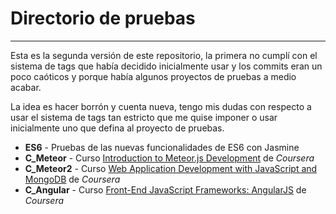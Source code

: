 # Directorio de pruebas
----------

Esta es la segunda versión de este repositorio, la primera no cumplí con el sistema de tags que había decidido inicialmente usar y los commits eran un poco caóticos y porque había algunos proyectos de pruebas a medio acabar.

La idea es hacer borrón y cuenta nueva, tengo mis dudas con respecto a usar el sistema de tags tan estricto que me quise imponer o usar inicialmente uno que defina al proyecto de pruebas.

- **ES6** - Pruebas de las nuevas funcionalidades de ES6 con Jasmine
- **C_Meteor** - Curso [Introduction to Meteor.js Development](https://www.coursera.org/learn/meteor-development) de *Coursera*
- **C_Meteor2** - Curso [Web Application Development with JavaScript and MongoDB](https://www.coursera.org/learn/web-application-development/) de *Coursera*
- **C_Angular** - Curso [Front-End JavaScript Frameworks: AngularJS](https://www.coursera.org/learn/angular-js) de *Coursera*